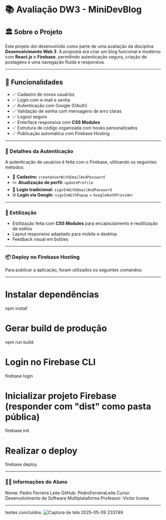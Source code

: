 # 📚 Avaliação DW3 - MiniDevBlog

## 🏛️ Sobre o Projeto

Este projeto doi desenvolvido como parte de uma avaliação da disciplina **Desenvolvimento Web 3**. A proposta era criar um blog funcional e moderno com **React.js** e **Firebase**, permitindo autenticação segura, criação de postagens e uma navegação fluida e responsiva.

---

## 🔑 Funcionalidades
- ✅ Cadastro de novos usuários
- ✅ Login com e-mail e senha
- ✅ Autenticação com Google (OAuth)
- ✅ Validação de senha com mensagens de erro claras
- ✅ Logout seguro
- ✅ Enterface responsiva com **CSS Modules**
- ✅ Estrutura de código organizada com hooks personalizados
- ✅ Publicação automática com Firebase Hosting

---

### 🔐 Detalhes da Autenticação

A autenticação de usuários é feita com o Firebase, utilizando os seguintes métodos:

- 📩 **Cadastro:** `createUserWithEmailAndPassword`
- ✏️ **Atualização de perfil:** `updateProfile`
- 🔐 **Login tradicional:** `signInWithEmailAndPassword`
- 🌐 **Login via Google:** `signInWithPopup` + `GoogleAuthProvider`

---

### 🎨 Estilização

- Estilização feita com **CSS Modules** para encapsulamento e reutilização de estilos
- Layout responsivo adaptado para mobile e desktop
- Feedback visual em botões

---

### 📦 Deploy no Firebase Hosting

Para publicar a aplicação, foram utilizados os seguintes comandos:

---

# Instalar dependências
npm install

# Gerar build de produção
npm run build

# Login no Firebase CLI
firebase login

# Inicializar projeto Firebase (responder com "dist" como pasta pública)
firebase init

# Realizar o deploy
firebase deploy

---

### 👨‍💻 Informações do Aluno
Nome: Pedro Ferreira Leite
GitHub: PedroFerreiraLeite
Curso: Desenvolvimento de Software Multiplataforma
Professor: Victor Icoma

---

testes concluídos:
![Captura de tela 2025-05-09 233749](https://github.com/user-attachments/assets/0585f6b6-11e9-4af6-86e1-8d032d153c2f)
